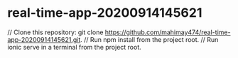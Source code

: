 # real-time-app-20200914145621

// Clone this repository: git clone https://github.com/mahimay474/real-time-app-20200914145621.git.
// Run npm install from the project root.
// Run ionic serve in a terminal from the project root.
